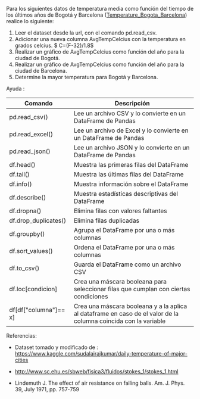Para los siguientes datos de temperatura media como función del tiempo de los últimos años de  Bogotá y Barcelona ([Temperature_Bogota_Barcelona](https://raw.githubusercontent.com/hernansalinas/autogradesMetodosComputacionales/main/Dataset/Temperature_Bogota_Barcelona.csv)) realice lo siguiente:

1. Leer el dataset desde la url, con el comando pd.read_csv.
2. Adicionar una nueva columna AvgTempCelcius con la temperatura en grados celcius. $ C=(F-32)/1.8$
3. Realizar un gráfico de AvgTempCelcius como función del año para la ciudad de Bogotá.
4. Realizar un gráfico de AvgTempCelcius como función del año para la ciudad de Barcelona.
5. Determine la mayor temperatura para Bogotá y Barcelona.

Ayuda :

| Comando | Descripción |
| --- | --- |
| pd.read_csv() | Lee un archivo CSV y lo convierte en un DataFrame de Pandas |
| pd.read_excel() | Lee un archivo de Excel y lo convierte en un DataFrame de Pandas |
| pd.read_json() | Lee un archivo JSON y lo convierte en un DataFrame de Pandas |
| df.head() | Muestra las primeras filas del DataFrame |
| df.tail() | Muestra las últimas filas del DataFrame |
| df.info() | Muestra información sobre el DataFrame |
| df.describe() | Muestra estadísticas descriptivas del DataFrame |
| df.dropna() | Elimina filas con valores faltantes |
| df.drop_duplicates() | Elimina filas duplicadas |
| df.groupby() | Agrupa el DataFrame por una o más columnas |
| df.sort_values() | Ordena el DataFrame por una o más columnas |
| df.to_csv() | Guarda el DataFrame como un archivo CSV |
| df.loc[condicion] | Crea una máscara booleana para seleccionar filas que cumplan con ciertas condiciones |
| df[df["columna"]== x] | Crea una máscara booleana y a la aplica al dataframe en caso de el valor de la columna coincida con la variable |


Referencias: 

- Dataset tomado y modificado de : https://www.kaggle.com/sudalairajkumar/daily-temperature-of-major-cities

- http://www.sc.ehu.es/sbweb/fisica3/fluidos/stokes_1/stokes_1.html
- Lindemuth J. The effect of air resistance on falling balls. Am. J. Phys. 39, July 1971, pp. 757-759

